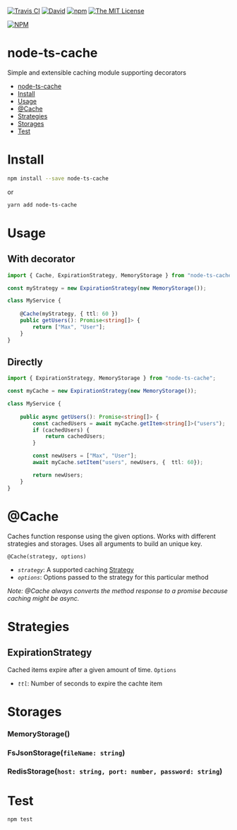 [![Travis CI](https://img.shields.io/travis/havsar/node-ts-cache.svg)](https://travis-ci.org/havsar/node-ts-cache) 
[![David](https://img.shields.io/david/havsar/node-ts-cache.svg)](https://david-dm.org/havsar/node-ts-cache)
[![npm](https://img.shields.io/npm/v/node-ts-cache.svg)](https://www.npmjs.org/package/node-ts-cache)
[![The MIT License](https://img.shields.io/npm/l/node-ts-cache.svg)](http://opensource.org/licenses/MIT)

[![NPM](https://nodei.co/npm/node-ts-cache.png?downloads=true&downloadRank=true&stars=true)](https://nodei.co/npm/node-ts-cache/)

# node-ts-cache
Simple and extensible caching module supporting decorators

<!-- TOC depthTo:1 -->

- [node-ts-cache](#node-ts-cache)
- [Install](#install)
- [Usage](#usage)
- [@Cache](#cache)
- [Strategies](#strategies)
- [Storages](#storages)
- [Test](#test)

<!-- /TOC -->

# Install
```bash
npm install --save node-ts-cache
```
or
```bash
yarn add node-ts-cache
```

# Usage
## With decorator
```ts
import { Cache, ExpirationStrategy, MemoryStorage } from "node-ts-cache";

const myStrategy = new ExpirationStrategy(new MemoryStorage());

class MyService {
    
    @Cache(myStrategy, { ttl: 60 })
    public getUsers(): Promise<string[]> {
        return ["Max", "User"];
    }
}
```

## Directly
```ts
import { ExpirationStrategy, MemoryStorage } from "node-ts-cache";

const myCache = new ExpirationStrategy(new MemoryStorage());

class MyService {
    
    public async getUsers(): Promise<string[]> {
        const cachedUsers = await myCache.getItem<string[]>("users");
        if (cachedUsers) {
            return cachedUsers;
        }

        const newUsers = ["Max", "User"];
        await myCache.setItem("users", newUsers, {  ttl: 60});

        return newUsers;
    }
}
```

# @Cache
Caches function response using the given options. Works with different strategies and storages. Uses all arguments to build an unique key.

`@Cache(strategy, options)`
- *`strategy`*: A supported caching [Strategy](#strategies)
- *`options`*: Options passed to the strategy for this particular method

*Note: @Cache always converts the method response to a promise because caching might be async.* 

# Strategies
## ExpirationStrategy
Cached items expire after a given amount of time.
`Options`
 - *`ttl`*: Number of seconds to expire the cachte item

# Storages
### MemoryStorage()
### FsJsonStorage(`fileName: string`)
### RedisStorage(`host: string, port: number, password: string`)


# Test
```bash
npm test
```
